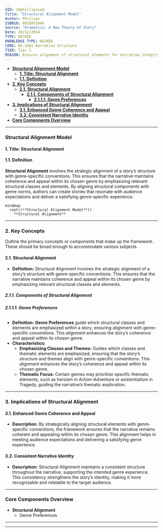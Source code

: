 ```yaml
---
UID: 20phillipssam
Title: "Structural Alignment Model"
Author: Phillips
ISBN10: 091897304X
Source: "Dramatica: A New Theory of Story"
Date: 20/12/2024
TYPE: WICKED
KNOWLEDGE TYPE: WICKED
CORE: NS-3301 Narrative Structure
TIER: Tier 1
REASON: Ensures alignment of structural elements for narrative integrity.
---
```


- [**Structural Alignment Model**](#structural-alignment-model)
  - [**1. Title: Structural Alignment**](#1-title-structural-alignment)
  - [**1.1. Definition**](#11-definition)
- [**2. Key Concepts**](#2-key-concepts)
  - [**2.1. Structural Alignment**](#21-structural-alignment)
    - [**2.1.1. Components of Structural Alignment**](#211-components-of-structural-alignment)
      - [**2.1.1.1. Genre Preferences**](#2111-genre-preferences)
- [**3. Implications of Structural Alignment**](#3-implications-of-structural-alignment)
  - [**3.1. Enhanced Genre Coherence and Appeal**](#31-enhanced-genre-coherence-and-appeal)
  - [**3.2. Consistent Narrative Identity**](#32-consistent-narrative-identity)
- [**Core Components Overview**](#core-components-overview)

---

### **Structural Alignment Model**

#### **1. Title: Structural Alignment**

#### **1.1. Definition**

**Structural Alignment** involves the strategic alignment of a story’s structure with genre-specific conventions. This ensures that the narrative maintains coherence and appeal within its chosen genre by emphasizing relevant structural classes and elements. By aligning structural components with genre norms, authors can create stories that resonate with audience expectations and deliver a satisfying genre-specific experience.

```mermaid
mindmap
  root((**Structural Alignment Model**))
    **Structural Alignment**
```

---

### **2. Key Concepts**

Outline the primary concepts or components that make up the framework. These should be broad enough to accommodate various subjects.

#### **2.1. Structural Alignment**

- **Definition:**
  Structural Alignment involves the strategic alignment of a story’s structure with genre-specific conventions. This ensures that the narrative maintains coherence and appeal within its chosen genre by emphasizing relevant structural classes and elements.

##### **2.1.1. Components of Structural Alignment**

###### **2.1.1.1. Genre Preferences**

- **Definition:**
  **Genre Preferences** guide which structural classes and elements are emphasized within a story, ensuring alignment with genre-specific conventions. This alignment enhances the story’s coherence and appeal within its chosen genre.
- **Characteristics:**
  - **Emphasizing Classes and Themes:** Guides which classes and thematic elements are emphasized, ensuring that the story’s structure and themes align with genre-specific conventions. This alignment enhances the story’s coherence and appeal within its chosen genre.
  - **Thematic Focus:** Certain genres may prioritize specific thematic elements, such as heroism in Action-Adventure or existentialism in Tragedy, guiding the narrative’s thematic exploration.

---

### **3. Implications of Structural Alignment**

#### **3.1. Enhanced Genre Coherence and Appeal**

- **Description:**
  By strategically aligning structural elements with genre-specific conventions, the framework ensures that the narrative remains coherent and appealing within its chosen genre. This alignment helps in meeting audience expectations and delivering a satisfying genre experience.

#### **3.2. Consistent Narrative Identity**

- **Description:**
  Structural Alignment maintains a consistent structure throughout the narrative, supporting the intended genre experience. This consistency strengthens the story’s identity, making it more recognizable and relatable to the target audience.

---

### **Core Components Overview**

- **Structural Alignment**
  - Genre Preferences

---

---
